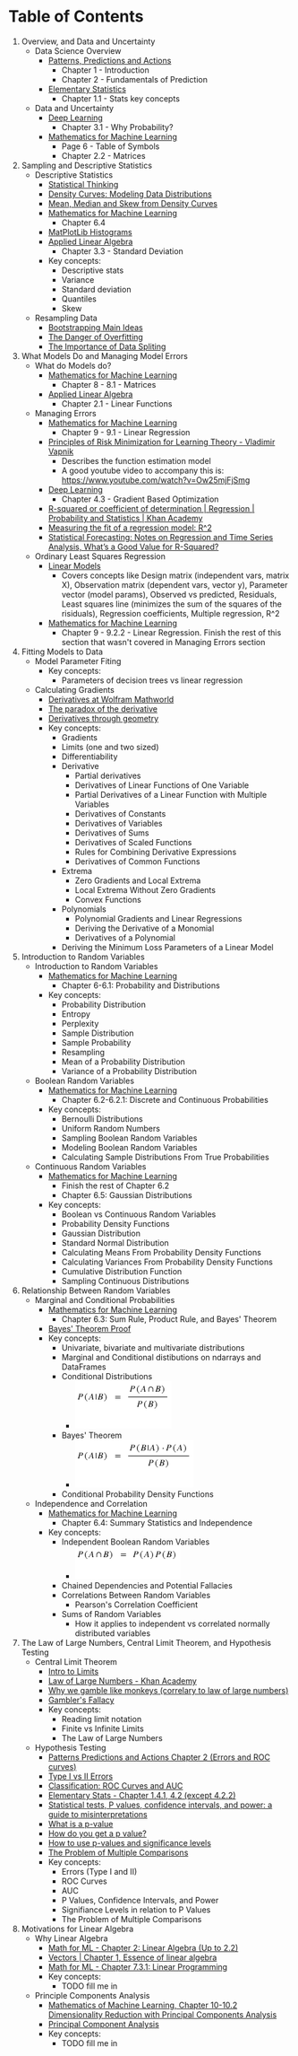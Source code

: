 # Table of Contents

1. Overview, and Data and Uncertainty
    - Data Science Overview
        - [Patterns, Predictions and Actions](1_patterns_predictions_and_actions.md)
            - Chapter 1 - Introduction
            - Chapter 2 - Fundamentals of Prediction
        - [Elementary Statistics](2_elementary_statistics.md)
            - Chapter 1.1 - Stats key concepts
    - Data and Uncertainty
        - [Deep Learning](3_deep_learning.md)
            - Chapter 3.1 - Why Probability?
        - [Mathematics for Machine Learning](4_mathematics_for_machine_learning.md)
            - Page 6 - Table of Symbols
            - Chapter 2.2 - Matrices
2. Sampling and Descriptive Statistics
    - Descriptive Statistics
        - [Statistical Thinking](https://www.youtube.com/playlist?list=PLRKtJ4IpxJpBxX2S9wXJUhB1_ha3ADFpF)
        - [Density Curves: Modeling Data Distributions](https://www.youtube.com/watch?v=PUvUQMQ7xQk)
        - [Mean, Median and Skew from Density Curves](https://www.youtube.com/watch?v=JFesFhraX2M)
        - [Mathematics for Machine Learning](4_mathematics_for_machine_learning.md)
            - Chapter 6.4
        - [MatPlotLib Histograms](https://matplotlib.org/stable/plot_types/stats/hist_plot.html)
        - [Applied Linear Algebra](6_applied_linear_algebra_intro.md)
            - Chapter 3.3 - Standard Deviation
        - Key concepts:
            - Descriptive stats
            - Variance
            - Standard deviation
            - Quantiles
            - Skew
    - Resampling Data
        - [Bootstrapping Main Ideas](https://www.youtube.com/watch?v=Xz0x-8-cgaQ)
        - [The Danger of Overfitting](youtube.com/watch?v=Ux3X97nfHSE&list=PLRKtJ4IpxJpDxl0NTvNYQWKCYzHNuy2xG&index=50)
        - [The Importance of Data Spliting](https://www.youtube.com/watch?v=L5rA1MsGXtA&list=PLRKtJ4IpxJpDxl0NTvNYQWKCYzHNuy2xG&index=52)
3. What Models Do and Managing Model Errors
    - What do Models do?
        - [Mathematics for Machine Learning](4_mathematics_for_machine_learning.md)
            - Chapter 8 - 8.1 - Matrices
        - [Applied Linear Algebra](6_applied_linear_algebra_intro.md)
            - Chapter 2.1 - Linear Functions
    - Managing Errors
        - [Mathematics for Machine Learning](4_mathematics_for_machine_learning.md)
            - Chapter 9 - 9.1 - Linear Regression
        - [Principles of Risk Minimization for Learning Theory - Vladimir Vapnik](https://proceedings.neurips.cc/paper_files/paper/1991/hash/ff4d5fbbafdf976cfdc032e3bde78de5-Abstract.html)
            - Describes the function estimation model
            - A good youtube video to accompany this is: https://www.youtube.com/watch?v=Ow25mjFjSmg
        - [Deep Learning](3_deep_learning.md)
            - Chapter 4.3 -  Gradient Based Optimization
        - [R-squared or coefficient of determination | Regression | Probability and Statistics | Khan Academy](https://www.youtube.com/watch?v=lng4ZgConCM)
        - [Measuring the fit of a regression model: R^2](https://mcrovella.github.io/DS701-Tools-for-Data-Science/17-Regression-I-Linear.html#measuring-the-fit-of-a-regression-model-r-2)
        - [Statistical Forecasting: Notes on Regression and Time Series Analysis, What’s a Good Value for R-Squared?](https://people.duke.edu/~rnau/rsquared.htm)
    - Ordinary Least Squares Regression
        - [Linear Models](https://mcrovella.github.io/DS701-Tools-for-Data-Science/17-Regression-I-Linear.html)
            - Covers concepts like Design matrix (independent vars, matrix X), Observation matrix (dependent vars, vector y), Parameter vector (model params), Observed vs predicted, Residuals, Least squares line (minimizes the sum of the squares of the risiduals), Regression coefficients, Multiple regression, R^2
        - [Mathematics for Machine Learning](4_mathematics_for_machine_learning.md)
            - Chapter 9 - 9.2.2 - Linear Regression. Finish the rest of this section that wasn't covered in Managing Errors section
4. Fitting Models to Data
    - Model Parameter Fiting
        - Key concepts:
            - Parameters of decision trees vs linear regression
    - Calculating Gradients
        - [Derivatives at Wolfram Mathworld](https://mathworld.wolfram.com/Derivative.html)
        - [The paradox of the derivative](https://www.youtube.com/watch?feature=shared&v=9vKqVkMQHKk)
        - [Derivatives through geometry](https://www.youtube.com/watch?v=S0_qX4VJhMQ)
        - Key concepts:
            - Gradients
            - Limits (one and two sized)
            - Differentiability
            - Derivative
                - Partial derivatives
                - Derivatives of Linear Functions of One Variable
                - Partial Derivatives of a Linear Function with Multiple Variables
                - Derivatives of Constants
                - Derivatives of Variables
                - Derivatives of Sums
                - Derivatives of Scaled Functions
                - Rules for Combining Derivative Expressions
                - Derivatives of Common Functions
            - Extrema
                - Zero Gradients and Local Extrema
                - Local Extrema Without Zero Gradients
                - Convex Functions
            - Polynomials
                - Polynomial Gradients and Linear Regressions
                - Deriving the Derivative of a Monomial
                - Derivatives of a Polynomial
            - Deriving the Minimum Loss Parameters of a Linear Model
5. Introduction to Random Variables
    - Introduction to Random Variables
        - [Mathematics for Machine Learning](4_mathematics_for_machine_learning.md)
            - Chapter 6-6.1: Probability and Distributions
        - Key concepts:
            - Probability Distribution
            - Entropy
            - Perplexity
            - Sample Distribution 
            - Sample Probability
            - Resampling
            - Mean of a Probability Distribution
            - Variance of a Probability Distribution
    - Boolean Random Variables
        - [Mathematics for Machine Learning](4_mathematics_for_machine_learning.md)
            - Chapter 6.2-6.2.1: Discrete and Continuous Probabilities
        - Key concepts:
            - Bernoulli Distributions
            - Uniform Random Numbers
            - Sampling Boolean Random Variables
            - Modeling Boolean Random Variables
            - Calculating Sample Distributions From True Probabilities
    - Continuous Random Variables
        - [Mathematics for Machine Learning](4_mathematics_for_machine_learning.md)
            - Finish the rest of Chapter 6.2
            - Chapter 6.5: Gaussian Distributions
        - Key concepts:
            - Boolean vs Continuous Random Variables
            - Probability Density Functions
            - Gaussian Distribution
            - Standard Normal Distribution
            - Calculating Means From Probability Density Functions
            - Calculating Variances From Probability Density Functions
            - Cumulative Distribution Function
            - Sampling Continuous Distributions
6. Relationship Between Random Variables
    - Marginal and Conditional Probabilities
        - [Mathematics for Machine Learning](4_mathematics_for_machine_learning.md)
            - Chapter 6.3: Sum Rule, Product Rule, and Bayes' Theorem
        - [Bayes' Theorem Proof](https://www.youtube.com/watch?v=U_85TaXbeIo)
        - Key concepts:
            - Univariate, bivariate and multivariate distributions
            - Marginal and Conditional distibutions on ndarrays and DataFrames
            - Conditional Distributions
                - ![alt text](conditional_distribution_formula.png)
            - Bayes' Theorem
                - ![alt text](bayes_theorem.png)
            - Conditional Probability Density Functions  
    - Independence and Correlation
        - [Mathematics for Machine Learning](4_mathematics_for_machine_learning.md)
            - Chapter 6.4: Summary Statistics and Independence
        - Key concepts:
            - Independent Boolean Random Variables
                - ![alt text](boolean_random_variable_independence.png)
            - Chained Dependencies and Potential Fallacies
            - Correlations Between Random Variables
                - Pearson's Correlation Coefficient
            - Sums of Random Variables
                - How it applies to independent vs correlated normally distributed variables
7. The Law of Large Numbers, Central Limit Theorem, and Hypothesis Testing
    - Central Limit Theorem
        - [Intro to Limits](https://www.youtube.com/watch?feature=shared&v=poBobcFn1Co)
        - [Law of Large Numbers - Khan Academy](https://www.youtube.com/watch?v=VpuN8vCQ--M)
        - [Why we gamble like monkeys (correlary to law of large numbers)](https://www.bbc.com/future/article/20150127-why-we-gamble-like-monkeys)
        - [Gambler's Fallacy](https://www.youtube.com/watch?v=XA_0OMJjkxQ)
        - Key concepts:
            - Reading limit notation
            - Finite vs Infinite Limits
            - The Law of Large Numbers
    - Hypothesis Testing
        - [Patterns Predictions and Actions Chapter 2 (Errors and ROC curves)](1_patterns_predictions_and_actions.md)
        - [Type I vs II Errors](https://www.youtube.com/watch?v=SBt7q2m_Ncw)
        - [Classification: ROC Curves and AUC](https://developers.google.com/machine-learning/crash-course/classification/roc-and-auc)
        - [Elementary Stats - Chapter 1.4.1, 4.2 (except 4.2.2)](2_elementary_statistics.md)
        - [Statistical tests, P values, confidence intervals, and power: a guide to misinterpretations](https://link.springer.com/article/10.1007/s10654-016-0149-3)
        - [What is a p-value](https://www.youtube.com/watch?v=9jW9G8MO4PQ&list=PLRKtJ4IpxJpDsOT_8YDREJrO8cQUtPUVg&index=10&pp=iAQB)
        - [How do you get a p value?](https://www.youtube.com/watch?v=9jW9G8MO4PQ&list=PLRKtJ4IpxJpDsOT_8YDREJrO8cQUtPUVg&index=10&pp=iAQB)
        - [How to use p-values and significance levels](https://www.youtube.com/watch?v=lJSTfhkB5zw&list=PLRKtJ4IpxJpDsOT_8YDREJrO8cQUtPUVg&index=12&pp=iAQB)
        - [The Problem of Multiple Comparisons](https://www.youtube.com/watch?v=HpjlcEH4zuY)
        - Key concepts:
            - Errors (Type I and II)
            - ROC Curves
            - AUC
            - P Values, Confidence Intervals, and Power
            - Signifiance Levels in relation to P Values
            - The Problem of Multiple Comparisons
8. Motivations for Linear Algebra
    - Why Linear Algebra
        - [Math for ML - Chapter 2: Linear Algebra (Up to 2.2)](4_mathematics_for_machine_learning.md)
        - [Vectors | Chapter 1, Essence of linear algebra](https://www.youtube.com/watch?v=fNk_zzaMoSs&list=PLZHQObOWTQDPD3MizzM2xVFitgF8hE_ab)
        - [Math for ML - Chapter 7.3.1: Linear Programming](4_mathematics_for_machine_learning.md)
        - Key concepts:
            - TODO fill me in
    - Principle Components Analysis
        - [Mathematics of Machine Learning, Chapter 10-10.2 Dimensionality Reduction with Principal Components Analysis](4_mathematics_for_machine_learning.md)
        - [Principal Component Analysis](https://www.youtube.com/watch?v=FD4DeN81ODY)
        - Key concepts:
            - TODO fill me in